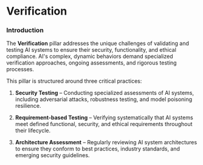 # Verification

### Introduction  

The **Verification** pillar addresses the unique challenges of validating and testing AI systems to ensure their security, functionality, and ethical compliance. AI's complex, dynamic behaviors demand specialized verification approaches, ongoing assessments, and rigorous testing processes.

This pillar is structured around three critical practices:

1. **Security Testing** – Conducting specialized assessments of AI systems, including adversarial attacks, robustness testing, and model poisoning resilience.

2. **Requirement-based Testing** – Verifying systematically that AI systems meet defined functional, security, and ethical requirements throughout their lifecycle.

3. **Architecture Assessment** – Regularly reviewing AI system architectures to ensure they conform to best practices, industry standards, and emerging security guidelines.

